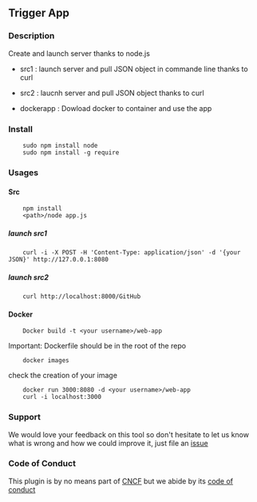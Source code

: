 ## Trigger App

### Description
Create and launch server thanks to node.js

- src1 : launch server and pull JSON object in commande line thanks to curl 

- src2 : laucnh server and pull JSON object thanks to curl 

- dockerapp : Dowload docker to container and use the app

### Install

```
    sudo npm install node
    sudo npm install -g require
```

### Usages

#### Src
```
    npm install
    <path>/node app.js
```
##### launch src1
```
    curl -i -X POST -H 'Content-Type: application/json' -d '{your JSON}' http://127.0.0.1:8080
```
##### launch src2
```
    curl http://localhost:8000/GitHub
```

#### Docker
```
    Docker build -t <your username>/web-app
```
Important: Dockerfile should be in the root of the repo
```
    docker images
```
check the creation of your image
```
    docker run 3000:8080 -d <your username>/web-app
    curl -i localhost:3000
```
### Support

We would love your feedback on this tool so don't hesitate to let us know what is wrong and how we could improve it, just file an [issue](https://github.com/NoMemoryLeak/create-serveur-js/issues/new)

### Code of Conduct

This plugin is by no means part of [CNCF](https://www.cncf.io/) but we abide by its [code of conduct](https://github.com/cncf/foundation/blob/master/code-of-conduct.md)
